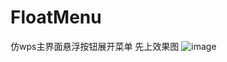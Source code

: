 # FloatMenu
仿wps主界面悬浮按钮展开菜单
先上效果图
![image](https://github.com/linux-liu/FloatMenu/tree/master/gif/effect.gif)
